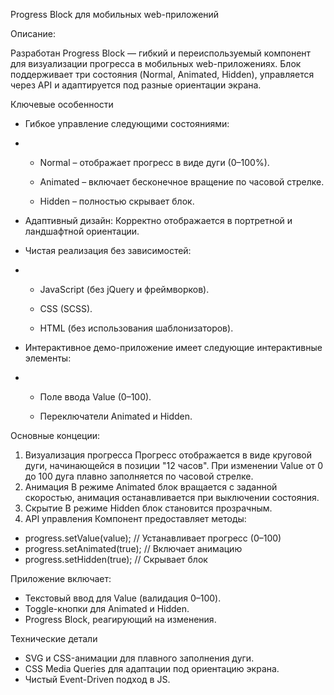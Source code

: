 Progress Block для мобильных web-приложений

Описание:

Разработан Progress Block — гибкий и переиспользуемый компонент для визуализации прогресса в мобильных web-приложениях. Блок поддерживает три состояния (Normal, Animated, Hidden), управляется через API и адаптируется под разные ориентации экрана.

Ключевые особенности
- Гибкое управление следующими состояниями:
- 
    * Normal – отображает прогресс в виде дуги (0–100%).
  
    * Animated – включает бесконечное вращение по часовой стрелке.
  
    * Hidden – полностью скрывает блок.
  
- Адаптивный дизайн: Корректно отображается в портретной и ландшафтной ориентации.
- Чистая реализация без зависимостей:
- 
    * JavaScript (без jQuery и фреймворков).
  
    * CSS (SCSS).
  
    * HTML (без использования шаблонизаторов).
  
- Интерактивное демо-приложение имеет следующие интерактивные элементы:
- 
    * Поле ввода Value (0–100).
  
    * Переключатели Animated и Hidden.
  

Основные концеции:
1. Визуализация прогресса
Прогресс отображается в виде круговой дуги, начинающейся в позиции "12 часов". При изменении Value от 0 до 100 дуга плавно заполняется по часовой стрелке.
2. Анимация
В режиме Animated блок вращается с заданной скоростью, анимация останавливается при выключении состояния.
3. Скрытие
В режиме Hidden блок становится прозрачным.
4. API управления
Компонент предоставляет методы:
* progress.setValue(value);   // Устанавливает прогресс (0–100)  
* progress.setAnimated(true); // Включает анимацию  
* progress.setHidden(true);   // Скрывает блок  

Приложение включает:
- Текстовый ввод для Value (валидация 0–100).
- Toggle-кнопки для Animated и Hidden.
- Progress Block, реагирующий на изменения.

Технические детали
- SVG и CSS-анимации для плавного заполнения дуги.
- CSS Media Queries для адаптации под ориентацию экрана.
- Чистый Event-Driven подход в JS.
